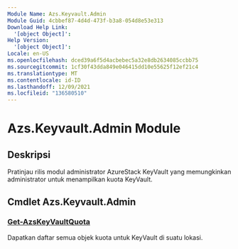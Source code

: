 ```yaml
---
Module Name: Azs.Keyvault.Admin
Module Guid: 4cbbef87-4d4d-473f-b3a8-054d8e53e313
Download Help Link:
  '[object Object]': 
Help Version:
  '[object Object]': 
Locale: en-US
ms.openlocfilehash: dced39a6f5d4acbebec5a32e8db2634085ccbb75
ms.sourcegitcommit: 1cf30f43dda849e046415dd10e55625f12ef21c4
ms.translationtype: MT
ms.contentlocale: id-ID
ms.lasthandoff: 12/09/2021
ms.locfileid: "136580510"
---
```

# Azs.Keyvault.Admin Module
## Deskripsi
Pratinjau rilis modul administrator AzureStack KeyVault yang memungkinkan administrator untuk menampilkan kuota KeyVault. 

## Cmdlet Azs.Keyvault.Admin
### [Get-AzsKeyVaultQuota](Get-AzsKeyVaultQuota.md)
Dapatkan daftar semua objek kuota untuk KeyVault di suatu lokasi.


